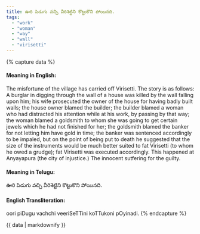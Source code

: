 ```yaml
---
title: ఊరి పిడుగు వచ్చి వీరిశెట్టిని కొట్టుకొని పోయినది.
tags:
  - "work"
  - "woman"
  - "way"
  - "wall"
  - "virisetti"
---
```


{% capture data %}
#### Meaning in English:
The misfortune of the village has carried off Virisetti.
The story is as follows: A burglar in digging through the wall of a house was killed by the wall falling upon him; his wife prosecuted the owner of the house for having badly built walls; the house owner blamed the builder; the builder blamed a woman who had distracted his attention while at his work, by passing by that way; the woman blamed a goldsmith to whom she was going to get certain jewels which he had not finished for her; the goldsmith blamed the banker for not letting him have gold in time; the banker was sentenced accordingly to be impaled, but on the point of being put to death he suggested that the size of the instruments would be much better suited to fat Virisetti (to whom he owed a grudge); fat Virisetti was executed accordingly. This happened at Anyayapura (the city of injustice.)
The innocent sutfering for the guilty.

#### Meaning in Telugu:
ఊరి పిడుగు వచ్చి వీరిశెట్టిని కొట్టుకొని పోయినది.

#### English Transliteration:
oori piDugu vachchi veeriSeTTini koTTukoni pOyinadi.
{% endcapture %}

{{ data | markdownify }}

